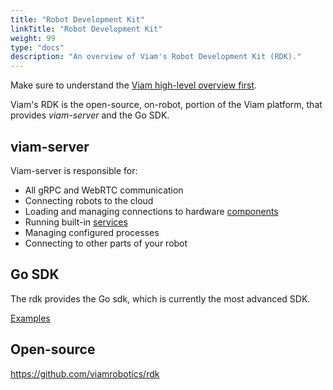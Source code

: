 ```yaml
---
title: "Robot Development Kit"
linkTitle: "Robot Development Kit"
weight: 99
type: "docs"
description: "An overview of Viam's Robot Development Kit (RDK)."
---
```


Make sure to understand the [Viam high-level overview first](/../getting-started/high-level-overview/).

Viam's RDK is the open-source, on-robot, portion of the Viam platform, that provides _viam-server_ and the Go SDK.

## viam-server

Viam-server is responsible for:
- All gRPC and WebRTC communication
- Connecting robots to the cloud
- Loading and managing connections to hardware [components](/components/)
- Running built-in [services](/services/)
- Managing configured processes
- Connecting to other parts of your robot

## Go SDK

The rdk provides the Go sdk, which is currently the most advanced SDK.

[Examples](https://github.com/viamrobotics/rdk/tree/main/examples)

## Open-source

https://github.com/viamrobotics/rdk

